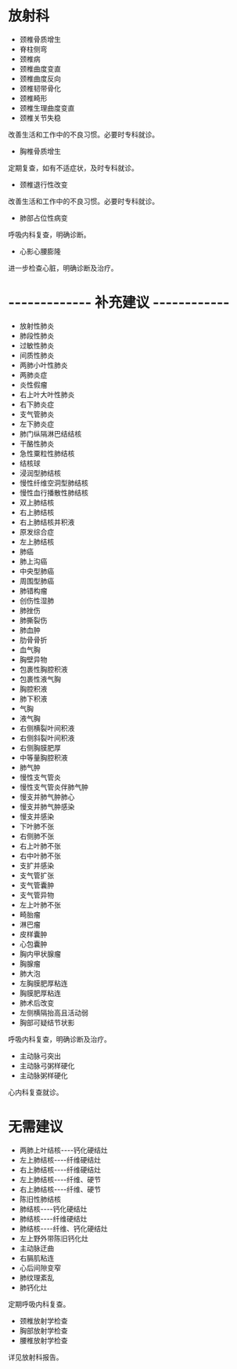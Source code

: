 # 放射科

+ 颈椎骨质增生
+ 脊柱侧弯
+ 颈椎病
+ 颈椎曲度变直
+ 颈椎曲度反向
+ 颈椎韧带骨化
+ 颈椎畸形
+ 颈椎生理曲度变直
+ 颈椎关节失稳

改善生活和工作中的不良习惯。必要时专科就诊。

+ 胸椎骨质增生

定期复查，如有不适症状，及时专科就诊。

+ 颈椎退行性改变

改善生活和工作中的不良习惯。必要时专科就诊。

+ 肺部占位性病变

呼吸内科复查，明确诊断。

+ 心影心腰膨隆

进一步检查心脏，明确诊断及治疗。

# ------------- 补充建议 ------------

+ 放射性肺炎
+ 肺段性肺炎
+ 过敏性肺炎
+ 间质性肺炎
+ 两肺小叶性肺炎
+ 两肺炎症
+ 炎性假瘤
+ 右上叶大叶性肺炎
+ 右下肺炎症
+ 支气管肺炎
+ 左下肺炎症
+ 肺门纵隔淋巴结结核
+ 干酪性肺炎
+ 急性粟粒性肺结核
+ 结核球
+ 浸润型肺结核
+ 慢性纤维空洞型肺结核
+ 慢性血行播散性肺结核
+ 双上肺结核
+ 右上肺结核
+ 右上肺结核并积液
+ 原发综合症
+ 左上肺结核
+ 肺癌
+ 肺上沟癌
+ 中央型肺癌
+ 周围型肺癌
+ 肺错构瘤
+ 创伤性湿肺
+ 肺挫伤
+ 肺撕裂伤
+ 肺血肿
+ 肋骨骨折
+ 血气胸
+ 胸壁异物
+ 包裹性胸腔积液
+ 包裹性液气胸
+ 胸腔积液
+ 肺下积液
+ 气胸
+ 液气胸
+ 右侧横裂叶间积液
+ 右侧斜裂叶间积液
+ 右侧胸膜肥厚
+ 中等量胸腔积液
+ 肺气肿
+ 慢性支气管炎
+ 慢性支气管炎伴肺气肿
+ 慢支并肺气肿肺心
+ 慢支并肺气肿感染
+ 慢支并感染
+ 下叶肺不张
+ 右侧肺不张
+ 右上叶肺不张
+ 右中叶肺不张
+ 支扩并感染
+ 支气管扩张
+ 支气管囊肿
+ 支气管异物
+ 左上叶肺不张
+ 畸胎瘤
+ 淋巴瘤
+ 皮样囊肿
+ 心包囊肿
+ 胸内甲状腺瘤
+ 胸腺瘤
+ 肺大泡
+ 左胸膜肥厚粘连
+ 胸膜肥厚粘连
+ 肺术后改变
+ 左侧横隔抬高且活动弱
+ 胸部可疑结节状影

呼吸内科复查，明确诊断及治疗。

+ 主动脉弓突出
+ 主动脉弓粥样硬化
+ 主动脉粥样硬化

心内科复查就诊。

# 无需建议

+ 两肺上叶结核----钙化硬结灶
+ 左上肺结核----纤维硬结灶
+ 右上肺结核----纤维硬结灶
+ 左上肺结核----纤维、硬节
+ 右上肺结核----纤维、硬节
+ 陈旧性肺结核
+ 肺结核----钙化硬结灶
+ 肺结核----纤维硬结灶
+ 肺结核----纤维、钙化硬结灶
+ 左上野外带陈旧钙化灶
+ 主动脉迂曲
+ 右膈肌粘连
+ 心后间隙变窄
+ 肺纹理紊乱
+ 肺钙化灶

定期呼吸内科复查。

+ 颈椎放射学检查
+ 胸部放射学检查
+ 腰椎放射学检查

详见放射科报告。
